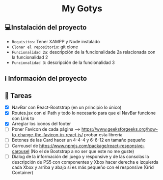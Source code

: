 <h1 align="center"> My Gotys </h1>

## :computer:Instalación del proyecto

- `Requisitos`: Tener XAMPP y Node instalado
- `Clonar el repositorio`: git clone 
- `Funcionalidad 2a`: descripción de la funcionalidade 2a relacionada con la funcionalidad 2
- `Funcionalidad 3`: descripción de la funcionalidad 3

## :information_source: Información del proyecto

## :construction_worker: Tareas
- [X] NavBar con React-Bootstrap (en un principio lo único)
- [X] Routes.jsx con el Path y todo lo necesario para que el NavBar funcione con Link to
- [X] Arreglar los iconos del footer
- [ ] Poner Favicon de cada página --> https://www.geeksforgeeks.org/how-to-change-the-favicon-in-react-js/ probar esta librería
- [ ] Botones de las Card hacer un 4-4-4 y 6-6-12 en tamaño pequeño
- [ ] Carrousel de https://www.npmjs.com/package/react-responsive-carousel (No el de Bootstrap a no ser que este no me guste)
- [ ] Dialog de la información del juego y responsive y de las consolas la descripción de PS5 con componentes y Xbox hacer derecha e izquierda cada Xbox y arriba y abajo si es más pequeño con el responsive (Grid Container)
